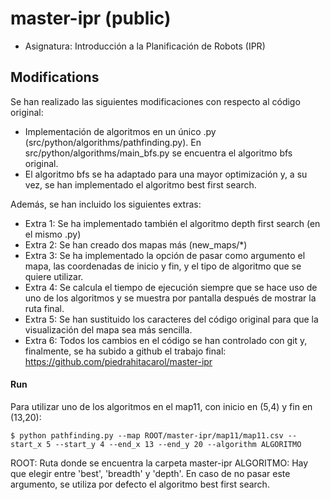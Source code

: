 # master-ipr (public)

- Asignatura: Introducción a la Planificación de Robots (IPR)

## Modifications
Se han realizado las siguientes modificaciones con respecto al código original:
- Implementación de algoritmos en un único .py (src/python/algorithms/pathfinding.py). En src/python/algorithms/main_bfs.py se encuentra el algoritmo bfs original.
- El algoritmo bfs se ha adaptado para una mayor optimización y, a su vez, se han implementado el algoritmo best first search.

Además, se han incluido los siguientes extras:
- Extra 1: Se ha implementado también el algoritmo depth first search (en el mismo .py)
- Extra 2: Se han creado dos mapas más (new_maps/*)
- Extra 3: Se ha implementado la opción de pasar como argumento el mapa, las coordenadas de inicio y fin, y el tipo de algoritmo que se quiere utilizar.
- Extra 4: Se calcula el tiempo de ejecución siempre que se hace uso de uno de los algoritmos y se muestra por pantalla después de mostrar la ruta final.
- Extra 5: Se han sustituido los caracteres del código original para que la visualización del mapa sea más sencilla.
- Extra 6: Todos los cambios en el código se han controlado con git y, finalmente, se ha subido a github el trabajo final: https://github.com/piedrahitacarol/master-ipr


#### Run
Para utilizar uno de los algoritmos en el map11, con inicio en (5,4) y fin en (13,20):

```
$ python pathfinding.py --map ROOT/master-ipr/map11/map11.csv --start_x 5 --start_y 4 --end_x 13 --end_y 20 --algorithm ALGORITMO
```

ROOT: Ruta donde se encuentra la carpeta master-ipr
ALGORITMO: Hay que elegir entre 'best', 'breadth' y 'depth'. En caso de no pasar este argumento, se utiliza por defecto el algoritmo best first search.
